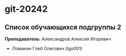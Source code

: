 # git-20242

## Список обучающихся подгруппы 2

**Преподаватель:** Александров Алексей Игоревич

* Ломакин Глеб Олегович (lgo001)
